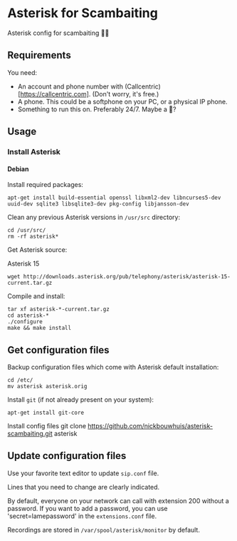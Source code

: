 # Asterisk for Scambaiting
Asterisk config for scambaiting 🧔🏾

## Requirements
You need:
* An account and phone number with (Callcentric)[https://callcentric.com].
(Don't worry, it's free.)
* A phone. This could be a softphone on your PC, or a physical IP phone.
* Something to run this on. Preferably 24/7. Maybe a 🥧?

## Usage

### Install Asterisk

#### Debian

Install required packages:
```
apt-get install build-essential openssl libxml2-dev libncurses5-dev uuid-dev sqlite3 libsqlite3-dev pkg-config libjansson-dev
```

Clean any previous Asterisk versions in `/usr/src` directory:
```
cd /usr/src/
rm -rf asterisk*
```

Get Asterisk source:

Asterisk 15
```
wget http://downloads.asterisk.org/pub/telephony/asterisk/asterisk-15-current.tar.gz
```


Compile and install:
```
tar xf asterisk-*-current.tar.gz
cd asterisk-*
./configure
make && make install
```


## Get configuration files

Backup configuration files which come with Asterisk default installation:

```
cd /etc/
mv asterisk asterisk.orig
```

Install `git` (if not already present on your system):
```
apt-get install git-core
```

Install config files
git clone https://github.com/nickbouwhuis/asterisk-scambaiting.git asterisk

## Update configuration files

Use your favorite text editor to update `sip.conf` file.

Lines that you need to change are clearly indicated.

By default, everyone on your network can call with extension 200 without a password. If you want to add a password, you can use 'secret=lamepassword' in the `extensions.conf` file.

Recordings are stored in `/var/spool/asterisk/monitor` by default.
